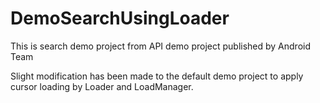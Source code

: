 # DemoSearchUsingLoader
This is search demo project from API demo project published by Android Team

Slight modification has been made to the default demo project 
to apply cursor loading by Loader and LoadManager.
